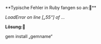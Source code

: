 **Typische Fehler in Ruby fangen so an:**

*LoadError on line [„55“] of …*

**Lösung:**

gem install „gemname“


